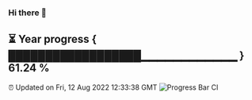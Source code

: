 ### Hi there 👋
⏳ Year progress { ██████████████████▁▁▁▁▁▁▁▁▁▁▁▁ } 61.24 %
---
⏰ Updated on Fri, 12 Aug 2022 12:33:38 GMT
![Progress Bar CI](https://github.com/liununu/liununu/workflows/Progress%20Bar%20CI/badge.svg)
